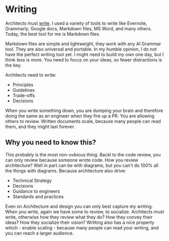 # Writing

Architects must [write](https://diego-pacheco.blogspot.com/2020/01/why-writing-matters.html). I used a variety of tools to write like Evernote, Grammarly, Google docs, Markdown files, MS Word, and many others. Today, the best tool for me is Markdown files.

Markdown files are simple and lightweight, they work with any AI Grammar tool. They are also universal and portable. In my humble opinion, I do not have the perfect writing tool yet. I might need to build my own one day, but I think less is more. You need to focus on your ideas, so fewer distractions is the key.

Architects need to write:
* Principles
* Guidelines
* Trade-offs
* Decisions

When you write something down, you are dumping your brain and therefore doing the same as an engineer when they fire up a PR. You are allowing others to review. Written documents scale, because many people can read them, and they might last forever. 

## Why you need to know this?

This probably is the most non-ovbious thing. Backl to the code review, you can only review because someone wrote code. How you review architecture? Well in part can be with diagrams, but you can't do 100% all the things with diagrams. Because architecture also drive:
* Technical Strategy
* Decisions
* Guidance to engineers
* Standards and practices

Even on Architecture and design you can only best capture my writing. When you write, again we have some to review, to socialize. Architects must write, otherwise how they review what they do? How they convey their ideas? How they socialize their vision? Writting also has a nice property which - enable scaling - because many people can read your writing, and you can reach a larger audience.